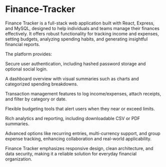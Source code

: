 # Finance-Tracker
Finance Tracker is a full-stack web application built with React, Express, and MySQL, designed to help individuals and teams manage their finances effectively. It offers robust functionality for tracking income and expenses, setting budgets, analyzing spending habits, and generating insightful financial reports.

The platform provides:

Secure user authentication, including hashed password storage and optional social login.

A dashboard overview with visual summaries such as charts and categorized spending breakdowns.

Transaction management features to log income/expenses, attach receipts, and filter by category or date.

Flexible budgeting tools that alert users when they near or exceed limits.

Rich analytics and reporting, including downloadable CSV or PDF summaries.

Advanced options like recurring entries, multi-currency support, and group expense tracking, enhancing collaboration and real-world applicability.

Finance Tracker emphasizes responsive design, clean architecture, and data security, making it a reliable solution for everyday financial organization.
